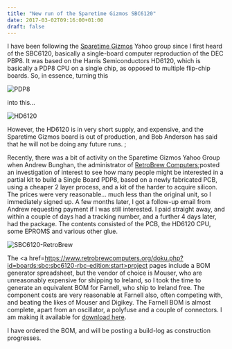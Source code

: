 ```yaml
---
title: "New run of the Sparetime Gizmos SBC6120"
date: 2017-03-02T09:16:00+01:00
draft: false
---
```

I have been following the <a href=http://www.sparetimegizmos.com/>Sparetime Gizmos</a> Yahoo group since I first heard of the SBC6120, basically a single-board computer reproduction of the DEC PBP8. It was based on the Harris Semiconductors HD6120, which is basically a PDP8 CPU on a single chip, as opposed to multiple flip-chip boards. So, in essence, turning this

<img alt=PDP8 Flipchip boards data-entity-type=file data-entity-uuid=2225d789-4c71-4dd2-99b4-fdb901401cc1 src=/sites/default/files/inline-images/pdp8-boards.jpg />

into this...

<img alt=HD6120 image data-entity-type=file data-entity-uuid=bf2bbec0-cfb6-4d45-bb4c-4409b1307f8f src=/sites/default/files/inline-images/HD6120.jpg />

However, the HD6120 is in very short supply, and expensive, and the Sparetime Gizmos board is out of production, and Bob Anderson has said that he will not be doing any future runs. ;

Recently, there was a bit of activity on the Sparetime Gizmos Yahoo Group when Andrew Bunghan, the administrator of <a href=https://www.retrobrewcomputers.org>RetroBrew Computers</a>;posted an investigation of interest to see how many people might be interested in a partial kit to build a Single Board PDP8, based on a newly fabricated PCB, using a cheaper 2 layer process, and a kit of the harder to acquire silicon. The prices were very reasonable... much less than the original unit, so I immediately signed up. A few months later, I got a follow-up email from Andrew requesting payment if I was still interested. I paid straight away, and within a couple of days had a tracking number, and a further 4 days later, had the package. The contents consisted of the PCB, the HD6120 CPU, some EPROMS and various other glue.

<img alt=SBC6120-RetroBrew Kit data-entity-type=file data-entity-uuid=12aac159-2eeb-4227-9565-ffd841d7cdbe src=/sites/default/files/inline-images/SBC6120-800px.jpg />

The <a href=https://www.retrobrewcomputers.org/doku.php?id=boards:sbc:sbc6120-rbc-edition:start>project pages</a> include a BOM generator spreadsheet, but the vendor of choice is Mouser, who are unreasonably expensive for shipping to Ireland, so I took the time to generate an equivalent BOM for Farnell, who ship to Ireland free. The component costs are very reasonable at Farnell also, often competing with, and beating the likes of Mouser and Digikey. The Farnell BOM is almost complete, apart from an oscillator, a polyfuse and a couple of connectors. I am making it available for <a href=https://gerryk.sdf.org/site_images/SBD6120_Farnell_BOM.csv>download here</a>.

I have ordered the BOM, and will be posting a build-log as construction progresses.

